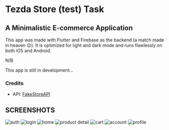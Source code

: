 # Tezda Store (test) Task

## A Minimalistic E-commerce Application

This app was made with Flutter and Firebase as the backend (a match made in heaven 😌). It is optimized for light and dark mode and runs flawlessly on both iOS and Android.

N/B

This app is still in development...

### Credits

- API: [FakeStoreAPI](https://fakestoreapi.com/)

## SCREENSHOTS
![auth](https://github.com/user-attachments/assets/823f45ca-2b01-43f9-92e4-83d9c8140ece)
![login](https://github.com/user-attachments/assets/f243874e-d11e-47b7-8c96-4646ae54abc5)
![home](https://github.com/user-attachments/assets/5fea3b54-90cc-4216-8993-384740157162)
![product detail](https://github.com/user-attachments/assets/dea9ee23-2536-4c15-967b-4727413b4115)
![cart](https://github.com/user-attachments/assets/5d1b4211-bfaf-4e80-b408-4be1fa46148f)
![account](https://github.com/user-attachments/assets/d765bc59-b662-4e41-b1d4-11f680bcff63)
![profile](https://github.com/user-attachments/assets/c8c4485e-5db3-43a9-8eed-083c84fa3096)
